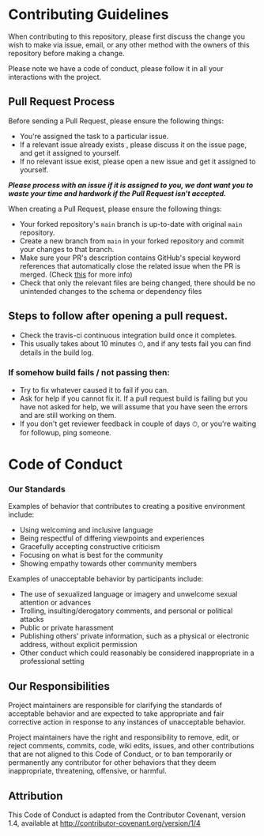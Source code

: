 # **Contributing Guidelines**

When contributing to this repository, please first discuss the change you wish to make via issue, email, or any other method with the owners of this repository before making a change.

Please note we have a code of conduct, please follow it in all your interactions with the project.

## Pull Request Process

Before sending a Pull Request, please ensure the following things:

- You're assigned the task to a particular issue.
- If a relevant issue already exists , please discuss it on the issue page, and get it assigned to yourself.
- If no relevant issue exist, please open a new issue and get it assigned to yourself.

**_Please process with an issue if it is assigned to you, we dont want you to waste your time and hardwork if the Pull Request isn't accepted._**

When creating a Pull Request, please ensure the following things:

- Your forked repository's `main` branch is up-to-date with original `main` repository.
- Create a new branch from `main` in your forked repository and commit your changes to that branch.
- Make sure your PR's description contains GitHub's special keyword references that automatically close the related issue when the PR is merged. (Check [this](https://github.blog/2013-05-14-closing-issues-via-pull-requests/) for more info)
- Check that only the relevant files are being changed, there should be no unintended changes to the schema or dependency files

## Steps to follow after opening a pull request.

* Check the travis-ci continuous integration build once it completes. 
* This usually takes about 10 minutes ⏱, and if any tests fail you can find details in the build log.

### If somehow build fails / not passing then:
* Try to fix whatever caused it to fail if you can.  
* Ask for help if you cannot fix it. If a pull request build is failing but you have not asked for help, we will assume that you have seen the errors and are still working on them. 
* If you don't get reviewer feedback in couple of days ⏱, or you're waiting for followup, ping someone.

# Code of Conduct

### Our Standards

Examples of behavior that contributes to creating a positive environment include:

- Using welcoming and inclusive language
- Being respectful of differing viewpoints and experiences
- Gracefully accepting constructive criticism
- Focusing on what is best for the community
- Showing empathy towards other community members

Examples of unacceptable behavior by participants include:

- The use of sexualized language or imagery and unwelcome sexual attention or advances
- Trolling, insulting/derogatory comments, and personal or political attacks
- Public or private harassment
- Publishing others' private information, such as a physical or electronic address, without explicit permission
- Other conduct which could reasonably be considered inappropriate in a professional setting

## Our Responsibilities

Project maintainers are responsible for clarifying the standards of acceptable behavior and are expected to take appropriate and fair corrective action in response to any instances of unacceptable behavior.

Project maintainers have the right and responsibility to remove, edit, or reject comments, commits, code, wiki edits, issues, and other contributions that are not aligned to this Code of Conduct, or to ban temporarily or permanently any contributor for other behaviors that they deem inappropriate, threatening, offensive, or harmful.

## Attribution

This Code of Conduct is adapted from the Contributor Covenant, version 1.4, available at http://contributor-covenant.org/version/1/4
